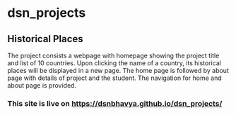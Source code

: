 # dsn_projects
## Historical Places
The project consists a webpage with homepage showing the project title and list of 10 countries. Upon clicking the name of a country, its historical places will be displayed in a new page. The home page is followed by about page with details of project and the student. The navigation for home and about page is provided.

### This site is live on https://dsnbhavya.github.io/dsn_projects/
